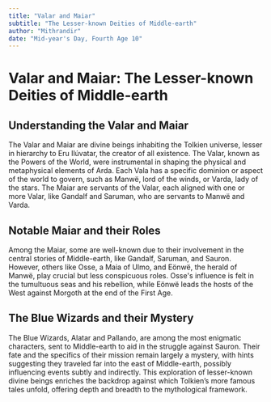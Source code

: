 ```yaml
---
title: "Valar and Maiar"
subtitle: "The Lesser-known Deities of Middle-earth"
author: "Mithrandir"
date: "Mid-year's Day, Fourth Age 10"
---
```


# Valar and Maiar: The Lesser-known Deities of Middle-earth

## Understanding the Valar and Maiar
The Valar and Maiar are divine beings inhabiting the Tolkien universe, lesser in hierarchy to Eru Ilúvatar, the creator of all existence. The Valar, known as the Powers of the World, were instrumental in shaping the physical and metaphysical elements of Arda. Each Vala has a specific dominion or aspect of the world to govern, such as Manwë, lord of the winds, or Varda, lady of the stars. The Maiar are servants of the Valar, each aligned with one or more Valar, like Gandalf and Saruman, who are servants to Manwë and Varda.

## Notable Maiar and their Roles
Among the Maiar, some are well-known due to their involvement in the central stories of Middle-earth, like Gandalf, Saruman, and Sauron. However, others like Osse, a Maia of Ulmo, and Eönwë, the herald of Manwë, play crucial but less conspicuous roles. Osse's influence is felt in the tumultuous seas and his rebellion, while Eönwë leads the hosts of the West against Morgoth at the end of the First Age.

## The Blue Wizards and their Mystery
The Blue Wizards, Alatar and Pallando, are among the most enigmatic characters, sent to Middle-earth to aid in the struggle against Sauron. Their fate and the specifics of their mission remain largely a mystery, with hints suggesting they traveled far into the east of Middle-earth, possibly influencing events subtly and indirectly. This exploration of lesser-known divine beings enriches the backdrop against which Tolkien’s more famous tales unfold, offering depth and breadth to the mythological framework.
